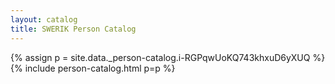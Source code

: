 ```yaml
---
layout: catalog
title: SWERIK Person Catalog
---
```

{% assign p = site.data._person-catalog.i-RGPqwUoKQ743khxuD6yXUQ %}
{% include person-catalog.html p=p %}

